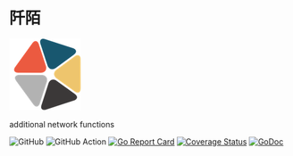 # 阡陌
![](qianmo.png)

additional network functions


![GitHub](https://img.shields.io/github/license/smallnest/qianmo) ![GitHub Action](https://github.com/smallnest/qianmo/actions/workflows/action.yaml/badge.svg) [![Go Report Card](https://goreportcard.com/badge/github.com/smallnest/qianmo)](https://goreportcard.com/report/github.com/smallnest/qianmo)  [![Coverage Status](https://coveralls.io/repos/github/smallnest/qianmo/badge.svg?branch=master)](https://coveralls.io/github/smallnest/qianmo?branch=master) [![GoDoc](https://godoc.org/github.com/smallnest/qianmo?status.png)](http://godoc.org/github.com/smallnest/qianmo)  
